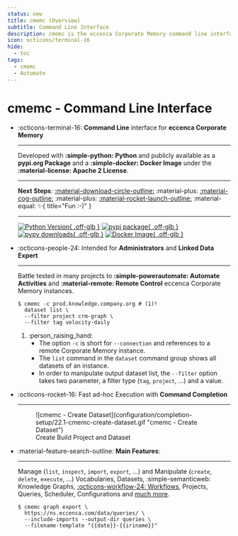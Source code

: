 ```yaml
---
status: new
title: cmemc (Overview)
subtitle: Command Line Interface
description: cmemc is the eccenca Corporate Memory command line interface.
icon: octicons/terminal-16
hide:
  - toc
tags:
  - cmemc
  - Automate
---
```

# cmemc - Command Line Interface

<div class="grid cards" markdown>

-   :octicons-terminal-16: **Command Line** interface for **eccenca Corporate Memory**

    ---

    Developed with **:simple-python: Python** and publicly available as a **pypi.org Package** and a **:simple-docker: Docker Image** under the **:material-license: Apache 2 License**.

    ---

    **Next Steps**: [:material-download-circle-outline:](installation/index.md "Installation")
        :material-plus: [:material-cog-outline:](configuration/file-based-configuration/index.md "Configuration")
        :material-plus: [:material-rocket-launch-outline:](configuration/completion-setup/index.md "Completion Setup")
        :material-equal: :sparkles:{ title="Fun :-)" }

    ---

    [![Python Version](https://img.shields.io/pypi/pyversions/cmem-cmemc.svg "Python Version"){ .off-glb }](https://pypi.org/project/cmem-cmemc/)
    [![pypi package](https://badge.fury.io/py/cmem-cmemc.svg "pypi package"){ .off-glb }](https://pypi.python.org/pypi/cmem-cmemc/)
    [![pypy downloads](https://img.shields.io/pypi/dm/cmem-cmemc.svg "pypy downloads"){ .off-glb }](https://pypi.python.org/pypi/cmem-cmemc/)
    [![Docker Image](https://img.shields.io/badge/docker-image-blue?logo=docker&logoColor=white "Docker Image"){ .off-glb }](./using-the-docker-image/index.md)

-   :octicons-people-24: Intended for **Administrators** and **Linked Data Expert**

    ---

    Battle tested in many projects to **:simple-powerautomate: Automate Activities** and **:material-remote: Remote Control** eccenca Corporate Memory instances.

    ``` shell-session title="Example: List datasets with a specific tag and project."
    $ cmemc -c prod.knowledge.company.org # (1)!
      dataset list \
      --filter project crm-graph \
      --filter tag velocity-daily
    ```

    1.  :person_raising_hand:
        - The option `-c` is short for `--connection` and references to a remote Corporate Memory instance.
        - The `list` command in the `dataset` command group shows all datasets of an instance.
        - In order to manipulate output dataset list, the `--filter` option takes two parameter, a filter type (`tag`, `project`, ...) and a value.


-   :octicons-rocket-16: Fast ad-hoc Execution with **Command Completion**

    ---

    <figure markdown>
      ![cmemc - Create Dataset](configuration/completion-setup/22.1-cmemc-create-dataset.gif "cmemc - Create Dataset")
      <figcaption>Create Build Project and Dataset</figcaption>
    </figure>


-   :material-feature-search-outline: **Main Features**:

    ---

    Manage (`list`, `inspect`, `import`, `export`, ...) and Manipulate (`create`, `delete`, `execute`, ...) Vocabularies, Datasets, :simple-semanticweb: Knowledge Graphs, [:octicons-workflow-24: Workflows](workflow-execution-and-orchestration/index.md), Projects, Queries, Scheduler, Configurations and [much more](command-reference/index.md).

    ``` shell-session title="Example: Backup the query catalog including imports."
    $ cmemc graph export \
      https://ns.eccenca.com/data/queries/ \
      --include-imports --output-dir queries \
      --filename-template "{{date}}-{{iriname}}"
    ```

</div>

